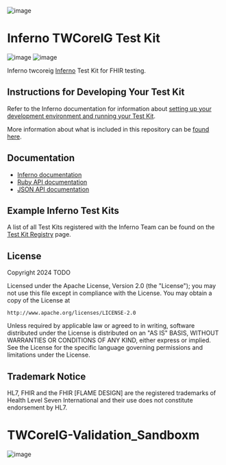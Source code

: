 ![image](https://github.com/user-attachments/assets/0090c845-c958-4317-b56c-d93ffe402899)  
# Inferno TWCoreIG Test Kit
![image](https://github.com/user-attachments/assets/134eff6b-9f90-457f-ab37-559fba840747)
![image](https://github.com/user-attachments/assets/4edf999f-e3eb-4792-8bed-892c39c6f020)

Inferno twcoreig [Inferno](https://github.com/inferno-community/inferno-core) Test Kit
for FHIR testing.

## Instructions for Developing Your Test Kit

Refer to the Inferno documentation for information about [setting up
your development environment and running your Test Kit](https://inferno-framework.github.io/docs/getting-started/).

More information about what is included in this repository can be [found here](https://inferno-framework.github.io/docs/getting-started/repo-layout-and-organization.html).

## Documentation
- [Inferno documentation](https://inferno-framework.github.io/docs/)
- [Ruby API documentation](https://inferno-framework.github.io/inferno-core/docs/)
- [JSON API documentation](https://inferno-framework.github.io/inferno-core/api-docs/)

## Example Inferno Test Kits

A list of all Test Kits registered with the Inferno Team can be found on the [Test Kit Registry](https://inferno-framework.github.io/community/test-kits.html) page.

## License
Copyright 2024 TODO

Licensed under the Apache License, Version 2.0 (the "License"); you may not use
this file except in compliance with the License. You may obtain a copy of the
License at
```
http://www.apache.org/licenses/LICENSE-2.0
```
Unless required by applicable law or agreed to in writing, software distributed
under the License is distributed on an "AS IS" BASIS, WITHOUT WARRANTIES OR
CONDITIONS OF ANY KIND, either express or implied. See the License for the
specific language governing permissions and limitations under the License.

## Trademark Notice

HL7, FHIR and the FHIR [FLAME DESIGN] are the registered trademarks of Health
Level Seven International and their use does not constitute endorsement by HL7.

# TWCoreIG-Validation_Sandboxm
![image](https://github.com/user-attachments/assets/952b3af5-3769-40b5-9d13-c592c72074fb)
